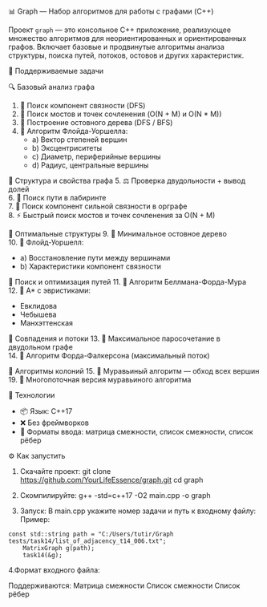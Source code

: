 📊 Graph — Набор алгоритмов для работы с графами (C++)

Проект `graph` — это консольное C++ приложение, реализующее множество алгоритмов для неориентированных и ориентированных графов. Включает базовые и продвинутые алгоритмы анализа структуры, поиска путей, потоков, остовов и других характеристик.

🧠 Поддерживаемые задачи

🔍 Базовый анализ графа
1. 🔗 Поиск компонент связности (DFS)
2. 🧱 Поиск мостов и точек сочленения (O(N + M) и O(N * M))
3. 🌲 Построение остовного дерева (DFS / BFS)
4. 🔄 Алгоритм Флойда-Уоршелла:
   - a) Вектор степеней вершин
   - b) Эксцентриситеты
   - c) Диаметр, периферийные вершины
   - d) Радиус, центральные вершины

🧩 Структура и свойства графа
5. ⚖️ Проверка двудольности + вывод долей  
6. 🧭 Поиск пути в лабиринте  
7. 🔁 Поиск компонент сильной связности в орграфе  
8. ⚡ Быстрый поиск мостов и точек сочленения за O(N + M)

📐 Оптимальные структуры
9. 🌳 Минимальное остовное дерево  
10. 🧮 Флойд-Уоршелл:
   - a) Восстановление пути между вершинами
   - b) Характеристики компонент связности

🧭 Поиск и оптимизация путей
11. 🔄 Алгоритм Беллмана-Форда-Мура  
12. 🧠 A* с эвристиками:
   - Евклидова
   - Чебышева
   - Манхэттенская

💞 Совпадения и потоки
13. 💍 Максимальное паросочетание в двудольном графе  
14. 🌊 Алгоритм Форда-Фалкерсона (максимальный поток)

🐜 Алгоритмы колоний
15. 🐜 Муравьиный алгоритм — обход всех вершин  
19. 🧵 Многопоточная версия муравьиного алгоритма  


🧰 Технологии

- 📦 Язык: C++17
- ❌ Без фреймворков
- 📁 Форматы ввода: матрица смежности, список смежности, список рёбер



⚙️ Как запустить

1. Скачайте проект:
git clone https://github.com/YourLifeEssence/graph.git
cd graph

2. Скомпилируйте:
g++ -std=c++17 -O2 main.cpp -o graph

3. Запуск:
В main.cpp укажите номер задачи и путь к входному файлу:
Пример:
```
const std::string path = "C:/Users/tutir/Graph tests/task14/list_of_adjacency_t14_006.txt";
    MatrixGraph g(path);
    task14(&g);
```

4.Формат входного файла:

Поддерживаются:
Матрица смежности
Список смежности
Список рёбер

